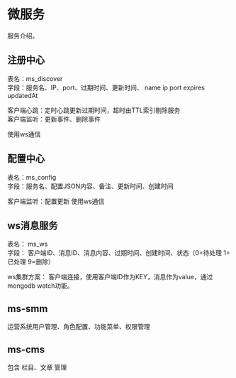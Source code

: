 # 微服务

服务介绍。


## 注册中心

表名：ms_discover   
字段：服务名、IP、port、过期时间、更新时间、
      name   ip  port  expires  updatedAt
      
客户端心跳：定时心跳更新过期时间，超时由TTL索引剔除服务      
客户端监听：更新事件、删除事件 
     
使用ws通信
     
## 配置中心

表名：ms_config   
字段：服务名、配置JSON内容、备注、更新时间、创建时间

客户端监听：配置更新
使用ws通信

## ws消息服务

表名： ms_ws   
字段： 客户端ID、消息ID、消息内容、过期时间、创建时间、状态（0=待处理 1=已处理 9=删除）

ws集群方案： 客户端连接，使用客户端ID作为KEY，消息作为value，通过mongodb watch功能。

## ms-smm

运营系统用户管理、角色配置、功能菜单、权限管理

  
## ms-cms

包含 栏目、文章 管理




